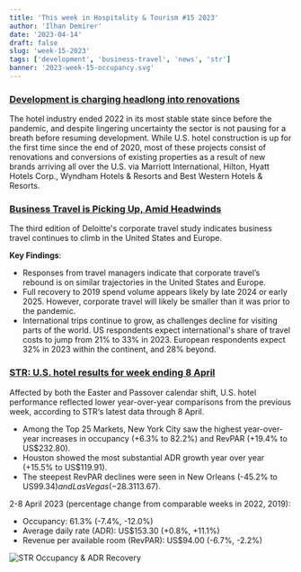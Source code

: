 ```yaml
---
title: 'This week in Hospitality & Tourism #15 2023'
author: 'Ilhan Demirer'
date: '2023-04-14'
draft: false
slug: 'week-15-2023'
tags: ['development', 'business-travel', 'news', 'str']
banner: '2023-week-15-occupancy.svg'
---
```


### [Development is charging headlong into renovations](https://www.hotelmanagement.net/renovations/why-development-charging-headlong-renovations)

The hotel industry ended 2022 in its most stable state since before the pandemic, and despite lingering uncertainty the sector is not pausing for a breath before resuming development. While U.S. hotel construction is up for the first time since the end of 2020, most of these projects consist of renovations and conversions of existing properties as a result of new brands arriving all over the U.S. via Marriott International, Hilton, Hyatt Hotels Corp., Wyndham Hotels & Resorts and Best Western Hotels & Resorts.

### [Business Travel is Picking Up, Amid Headwinds](https://www2.deloitte.com/us/en/insights/focus/transportation/corporate-travel-study-2023.html)

The third edition of Deloitte's corporate travel study indicates business travel continues to climb in the United States and Europe.

**Key Findings**:

- Responses from travel managers indicate that corporate travel’s rebound is on similar trajectories in the United States and Europe.
- Full recovery to 2019 spend volume appears likely by late 2024 or early 2025. However, corporate travel will likely be smaller than it was prior to the pandemic.
- International trips continue to grow, as challenges decline for visiting parts of the world. US respondents expect international's share of travel costs to jump from 21% to 33% in 2023. European respondents expect 32% in 2023 within the continent, and 28% beyond.

### [STR: U.S. hotel results for week ending 8 April](https://str.com/press-release/str-us-hotel-results-week-ending-8-april)

Affected by both the Easter and Passover calendar shift, U.S. hotel performance reflected lower year-over-year comparisons from the previous week, according to STR‘s latest data through 8 April.

- Among the Top 25 Markets, New York City saw the highest year-over-year increases in occupancy (+6.3% to 82.2%) and RevPAR (+19.4% to US$232.80).
- Houston showed the most substantial ADR growth year over year (+15.5% to US$119.91).
- The steepest RevPAR declines were seen in New Orleans (-45.2% to US$99.34) and Las Vegas (-28.3% to US$113.67).

2-8 April 2023 (percentage change from comparable weeks in 2022, 2019):

- Occupancy: 61.3% (-7.4%, -12.0%)
- Average daily rate (ADR): US$153.30 (+0.8%, +11.1%)
- Revenue per available room (RevPAR): US$94.00 (-6.7%, -2.2%)

![STR Occupancy & ADR Recovery](/images/blogimages/2023-week-15-occupancy.svg)
